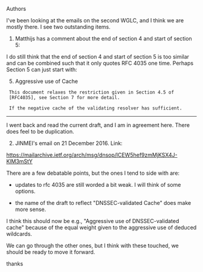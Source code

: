 Authors

I've been looking at the emails on the second WGLC, and I think we
are mostly there.  I see two outstanding items.

1.  Matthijs has a comment about the end of section 4 and start of
section 5:

  I do still think that the end of section 4 and start of section 5
  is too similar and can be combined such that it only quotes RFC
  4035 one time.
  Perhaps Section 5 can just start with:

  5.  Aggressive use of Cache

     This document relaxes the restriction given in Section 4.5 of
     [RFC4035], see Section 7 for more detail.

     If the negative cache of the validating resolver has sufficient.

-----
I went back and read the current draft, and I am in agreement here.
There does feel to be duplication.

2. JINMEI's email on 21 December 2016.  Link:

https://mailarchive.ietf.org/arch/msg/dnsop/lCEW5hef9zmMjKSX4J-KlM3mStY

There are a few debatable points, but the ones I tend to side with
are:

 - updates to rfc 4035 are still worded a bit weak. I will think of
 some options.

 - the name of the draft to reflect "DNSSEC-validated Cache" does
 make more sense.

I think this should now be e.g., "Aggressive use of DNSSEC-validated
cache" because of the equal weight given to the aggressive use of
deduced wildcards.

We can go through the other ones, but I think with these touched, we
should be ready to move it forward.

thanks
